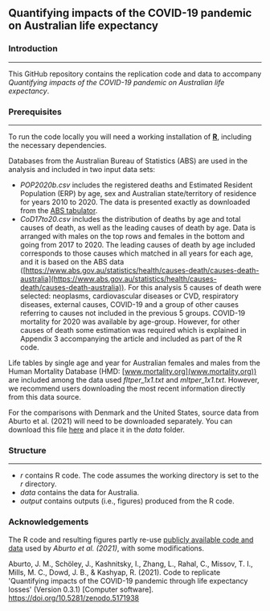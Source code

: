 ## Quantifying impacts of the COVID-19 pandemic on Australian life expectancy

### Introduction
------------

This GitHub repository contains the replication code and data to accompany *Quantifying impacts of the COVID-19 pandemic on Australian life expectancy*.

### Prerequisites
------------

To run the code locally you will need a working installation of [**R**](https://www.r-project.org/), including the necessary dependencies.

Databases from the Australian Bureau of Statistics (ABS) are used in the analysis and included in two input data sets:

* _POP2020b.csv_ includes the registered deaths and Estimated Resident Population (ERP) by age, sex and Australian state/territory of residence for years 2010 to 2020. The data is presented exactly as downloaded from the [ABS tabulator](https://explore.data.abs.gov.au/).
* _CoD17to20.csv_ includes the distribution of deaths by age and total causes of death, as well as the leading causes of death by age. Data is arranged with males on the top rows and females in the bottom and going from 2017 to 2020. The leading causes of death by age included corresponds to those causes which matched in all years for each age, and it is based on the ABS data ([https://www.abs.gov.au/statistics/health/causes-death/causes-death-australia](https://www.abs.gov.au/statistics/health/causes-death/causes-death-australia)). For this analysis 5 causes of death were selected: neoplasms, cardiovascular diseases or CVD, respiratory diseases, external causes, COVID-19 and a group of other causes referring to causes not included in the previous 5 groups. COVID-19 mortality for 2020 was available by age-group. However, for other causes of death some estimation was required which is explained in Appendix 3 accompanying the article and included as part of the R code. 

Life tables by single age and year for Australian females and males from the Human Mortality Database (HMD: [www.mortality.org](www.mortality.org)) are included among the data used _fltper_1x1.txt_ and _mltper_1x1.txt_. However, we recommend users downloading the most recent information directly from this data source. 

For the comparisons with Denmark and the United States, source data from Aburto et al. (2021) will need to be downloaded separately. You can download this file [here](https://github.com/OxfordDemSci/ex2020/blob/master/out/lt_input.rds) and place it in the _data_ folder.

### Structure
----------------

* _r_ contains R code. The code assumes the working directory is set to the _r_ directory.
* _data_ contains the data for Australia.
* _output_ contains outputs (i.e., figures) produced from the R code.

### Acknowledgements

The R code and resulting figures partly re-use [publicly available code and data](https://github.com/OxfordDemSci/ex2020) used by *Aburto et al. (2021)*, with some modifications.

Aburto, J. M., Schöley, J., Kashnitsky, I., Zhang, L., Rahal, C., Missov, T. I., Mills, M. C., Dowd, J. B., & Kashyap, R. (2021). Code to replicate 'Quantifying impacts of the COVID-19 pandemic through life expectancy losses' (Version 0.3.1) [Computer software]. https://doi.org/10.5281/zenodo.5171938